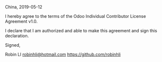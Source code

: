 China, 2019-05-12

I hereby agree to the terms of the Odoo Individual Contributor License
Agreement v1.0.

I declare that I am authorized and able to make this agreement and sign this
declaration.

Signed,

Robin LI robinhli@hotmail.com https://github.com/robinhli
